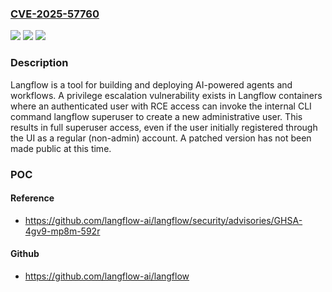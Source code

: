 ### [CVE-2025-57760](https://cve.mitre.org/cgi-bin/cvename.cgi?name=CVE-2025-57760)
![](https://img.shields.io/static/v1?label=Product&message=langflow&color=blue)
![](https://img.shields.io/static/v1?label=Version&message=%3C%3D%201.5.0%20&color=brightgreen)
![](https://img.shields.io/static/v1?label=Vulnerability&message=CWE-269%3A%20Improper%20Privilege%20Management&color=brightgreen)

### Description

Langflow is a tool for building and deploying AI-powered agents and workflows. A privilege escalation vulnerability exists in Langflow containers where an authenticated user with RCE access can invoke the internal CLI command langflow superuser to create a new administrative user. This results in full superuser access, even if the user initially registered through the UI as a regular (non-admin) account. A patched version has not been made public at this time.

### POC

#### Reference
- https://github.com/langflow-ai/langflow/security/advisories/GHSA-4gv9-mp8m-592r

#### Github
- https://github.com/langflow-ai/langflow

